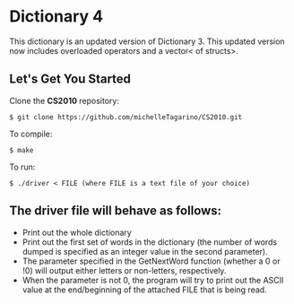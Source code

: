 # Dictionary 4

This dictionary is an updated version of Dictionary 3. This updated version now includes overloaded operators and a vector< of structs>.

## Let's Get You Started

Clone the **CS2010** repository:

	$ git clone https://github.com/michelleTagarino/CS2010.git

To compile: 

	$ make

To run:

	$ ./driver < FILE (where FILE is a text file of your choice)

## The driver file will behave as follows:
- Print out the whole dictionary 
- Print out the first set of words in the dictionary (the number of words dumped is specified as an integer value in the second parameter).
- The parameter specified in the GetNextWord function (whether a 0 or !0) will output either letters or non-letters, respectively.
- When the parameter is not 0, the program will try to print out the ASCII value at the end/beginning of the attached FILE that is being read.
